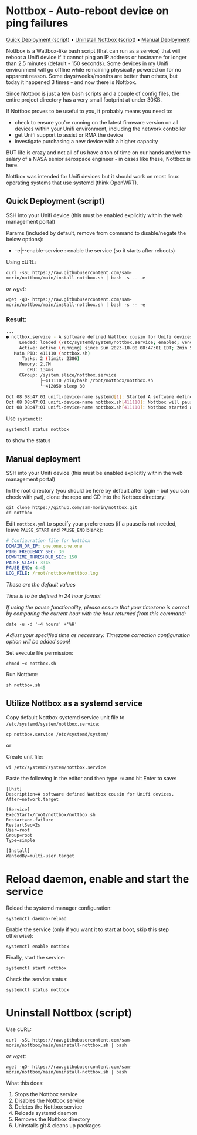# Nottbox - Auto-reboot device on ping failures

[Quick Deployment (script)](#quick-deployment-using-install-script) • [Uninstall Nottbox (script)](#uninstall-nottbox-script) • [Manual Deployment](#manual-deployment)

Nottbox is a Wattbox-like bash script (that can run as a service) that will reboot a Unifi device if it cannot ping an IP address or hostname for longer than 2.5 minutes (default - 150 seconds). Some devices in my Unifi environment will go offline while remaining physically powered on for no apparent reason. Some days/weeks/months are better than others, but today it happened 3 times - and now there is Nottbox.

Since Nottbox is just a few bash scripts and a couple of config files, the entire project directory has a very small footprint at under 30KB. 

If Nottbox proves to be useful to you, it probably means you need to:

<ul>
    <li>check to ensure you're running on the latest firmware version on all devices within your Unifi environment, including the network controller</li>
    <li>get Unifi support to assist or RMA the device</li>
    <li>investigate purchasing a new device with a higher capacity</li>
</ul>

BUT life is crazy and not all of us have a ton of time on our hands and/or the salary of a NASA senior aerospace engineer - in cases like these, Nottbox is here.

Nottbox was intended for Unifi devices but it should work on most linux operating systems that use systemd (think OpenWRT).


## Quick Deployment (script)

SSH into your Unifi device (this must be enabled explicitly within the web management portal)

Params (included by default, remove from command to disable/negate the below options):
<ul>
    <li>-e|--enable-service : enable the service (so it starts after reboots)</li>
</ul>

Using cURL:
```shell
curl -sSL https://raw.githubusercontent.com/sam-morin/nottbox/main/install-nottbox.sh | bash -s -- -e
```
*or wget:*
```shell
wget -qO- https://raw.githubusercontent.com/sam-morin/nottbox/main/install-nottbox.sh | bash -s -- -e
```

### Result:
```sh
...
● nottbox.service - A software defined Wattbox cousin for Unifi devices.
     Loaded: loaded (/etc/systemd/system/nottbox.service; enabled; vendor preset: enabled)
     Active: active (running) since Sun 2023-10-08 08:47:01 EDT; 2min 51s ago
   Main PID: 411110 (nottbox.sh)
      Tasks: 2 (limit: 2386)
     Memory: 2.7M
        CPU: 134ms
     CGroup: /system.slice/nottbox.service
             ├─411110 /bin/bash /root/nottbox/nottbox.sh
             └─412050 sleep 30

Oct 08 08:47:01 unifi-device-name systemd[1]: Started A software defined Wattbox cousin for Unifi devices..
Oct 08 08:47:01 unifi-device-name nottbox.sh[411110]: Nottbox will pause monitoring between 3:45 and 4:45 nightly update window.
Oct 08 08:47:01 unifi-device-name nottbox.sh[411110]: Nottbox started at 2023-10-08 08:47:01
```
Use `systemctl`:
```shell
systemctl status nottbox
```
to show the status


## Manual deployment

SSH into your Unifi device (this must be enabled explicitly within the web management portal)

In the root directory (you should be here by default after login - but you can check with `pwd`), clone the repo and CD into the Nottbox directory:
```shell
git clone https://github.com/sam-morin/nottbox.git
cd nottbox
```

Edit `nottbox.yml` to specify your preferences (if a pause is not needed, leave `PAUSE_START` and `PAUSE_END` blank):
```yml
# Configuration file for Nottbox
DOMAIN_OR_IP: one.one.one.one
PING_FREQUENCY_SEC: 30
DOWNTIME_THRESHOLD_SEC: 150
PAUSE_START: 3:45
PAUSE_END: 4:45
LOG_FILE: /root/nottbox/nottbox.log
```
*These are the default values*

*Time is to be defined in 24 hour format*

*If using the pause functionality, please ensure that your timezone is correct by comparing the current hour with the hour returned from this command:*
```shell
date -u -d '-4 hours' +'%H'
```
*Adjust your specified time as necessary. Timezone correction configuration option will be added soon!*


Set execute file permission:
```shell
chmod +x nottbox.sh
```

Run Nottbox:
```shell
sh nottbox.sh
```


## Utilize Nottbox as a systemd service

Copy default Nottbox systemd service unit file to `/etc/systemd/system/nottbox.service`:
```shell
cp nottbox.service /etc/systemd/system/
```

or

Create unit file:
```shell
vi /etc/systemd/system/nottbox.service
```

Paste the following in the editor and then type `:x` and hit Enter to save:
```
[Unit]
Description=A software defined Wattbox cousin for Unifi devices.
After=network.target

[Service]
ExecStart=/root/nottbox/nottbox.sh
Restart=on-failure
RestartSec=2s
User=root
Group=root
Type=simple

[Install]
WantedBy=multi-user.target
```


# Reload daemon, enable and start the service

Reload the systemd manager configuration:
```shell
systemctl daemon-reload
```

Enable the service (only if you want it to start at boot, skip this step otherwise):
```shell
systemctl enable nottbox
```

Finally, start the service:
```shell
systemctl start nottbox
```

Check the service status:
```shell
systemctl status nottbox
```


# Uninstall Nottbox (script)

Use cURL:
```shell
curl -sSL https://raw.githubusercontent.com/sam-morin/nottbox/main/uninstall-nottbox.sh | bash
```
*or wget:*
```shell
wget -qO- https://raw.githubusercontent.com/sam-morin/nottbox/main/uninstall-nottbox.sh | bash
```

What this does:
<ol>
  <li>Stops the Nottbox service</li>
  <li>Disables the Nottbox service</li>
  <li>Deletes the Nottbox service</li>
  <li>Reloads systemd daemon</li>
  <li>Removes the Nottbox directory</li>
  <li>Uninstalls git & cleans up packages</li>
</ol>